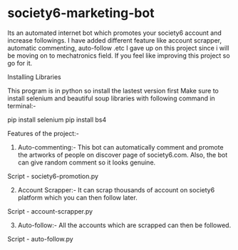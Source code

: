 # society6-marketing-bot
Its an automated internet bot which promotes your society6 account and increase followings.
I have added different feature like account scrapper, automatic commenting, auto-follow .etc
I gave up on this project since i will be moving on to mechatronics field. If you feel like improving this project so go for it.

Installing Libraries

This program is in python so install the lastest version first
Make sure to install selenium and beautiful soup libraries with following command in terminal:-

pip install selenium
pip install bs4

Features of the project:-

1) Auto-commenting:-
This bot can automatically comment and promote the artworks of people on discover page of society6.com. Also, the bot can give random comment so it looks genuine.

Script - society6-promotion.py

2) Account Scrapper:-
It can scrap thousands of account on society6 platform which you can then follow later.

Script - account-scrapper.py

3) Auto-follow:-
All the accounts which are scrapped can then be followed.

Script - auto-follow.py
